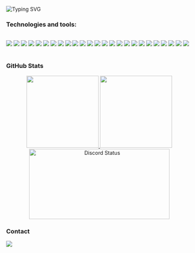 ![Typing SVG](https://readme-typing-svg.demolab.com?font=Fira+Code&pause=1000&color=6793F7&width=435&lines=Hi%2C+everyone!+I'm+Ahmad+Mufid+Risqi.;Welcome+to+my+Github+profile!+)

### Technologies and tools:

<div style="display: inline_block"><br>
    <img src="https://skillicons.dev/icons?i=typescript" />
    <img src="https://skillicons.dev/icons?i=javascript" />
    <img src="https://skillicons.dev/icons?i=dart" />
    <img src="https://skillicons.dev/icons?i=php" />
    <img src="https://skillicons.dev/icons?i=nodejs" />
    <img src="https://skillicons.dev/icons?i=bun" />
    <img src="https://skillicons.dev/icons?i=react" />
    <img src="https://skillicons.dev/icons?i=nextjs" />
    <img src="https://skillicons.dev/icons?i=vue" />
    <img src="https://skillicons.dev/icons?i=nuxtjs" />
    <img src="https://skillicons.dev/icons?i=tailwind" />
    <img src="https://skillicons.dev/icons?i=express" />
    <img src="https://skillicons.dev/icons?i=nestjs" />
    <img src="https://skillicons.dev/icons?i=flutter" />
    <img src="https://skillicons.dev/icons?i=laravel" />
    <img src="https://skillicons.dev/icons?i=prisma" />
    <img src="https://skillicons.dev/icons?i=redis" />
    <img src="https://skillicons.dev/icons?i=mysql" />
    <img src="https://skillicons.dev/icons?i=postgresql" />
    <img src="https://skillicons.dev/icons?i=mongodb" />
    <img src="https://skillicons.dev/icons?i=firebase" />
    <img src="https://skillicons.dev/icons?i=supabase" />
    <img src="https://skillicons.dev/icons?i=figma" />
    <img src="https://skillicons.dev/icons?i=docker" />
    <img src="https://skillicons.dev/icons?i=git" />
</div><br>

### GitHub Stats


<div align="center" style="display: flex; justify-content: center;">
  <a href="https://github.com/Mufid-031">
    <img height="195px" src="https://github-readme-stats.vercel.app/api?username=Mufid-031&theme=dracula&show_icons=true&hide_border=true&count_private=true"/>
    <img height="195px" src="https://github-readme-stats.vercel.app/api/top-langs/?username=Mufid-031&theme=dracula&show_icons=true&hide_border=true&layout=compact"/>
  </a>
</div>

<div align="center">
  <img alt='Discord Status' src='https://lanyard.cnrad.dev/api/754215172905762837' width="380" height="190" />
</div>
    
### Contact

<div> 
  <a href="mailto:risqimufid50@gmail.com"><img src="https://img.shields.io/badge/-Gmail-%23333?style=for-the-badge&logo=gmail&logoColor=white" target="_blank"></a>
</div>
